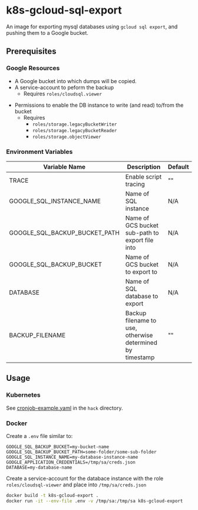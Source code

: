 # k8s-gcloud-sql-export

An image for exporting mysql databases using `gcloud sql export`, and pushing them to a Google bucket.

## Prerequisites

### Google Resources

- A Google bucket into which dumps will be copied.
- A service-account to peform the backup 
    - Requires `roles/cloudsql.viewer`
* Permissions to enable the DB instance to write (and read) to/from the bucket
    - Requires
        - `roles/storage.legacyBucketWriter`
        - `roles/storage.legacyBucketReader`
        - `roles/storage.objectViewer`

### Environment Variables

| Variable Name                 | Description                                               | Default |
|-------------------------------|-----------------------------------------------------------|---------|
| TRACE                         | Enable script tracing                                     | ""      |
| GOOGLE_SQL_INSTANCE_NAME      | Name of SQL instance                                      | N/A     |
| GOOGLE_SQL_BACKUP_BUCKET_PATH | Name of GCS bucket sub-path to export file into           | N/A     |
| GOOGLE_SQL_BACKUP_BUCKET      | Name of GCS bucket to export to                           | N/A     |
| DATABASE                      | Name of SQL database to export                            | N/A     |
| BACKUP_FILENAME               | Backup filename to use, otherwise determined by timestamp | ""      |

## Usage

### Kubernetes

See [cronjob-example.yaml](./hack/cronjob-example.yaml) in the `hack` directory.

### Docker

Create a `.env` file similar to:

```
GOOGLE_SQL_BACKUP_BUCKET=my-bucket-name
GOOGLE_SQL_BACKUP_BUCKET_PATH=some-folder/some-sub-folder
GOOGLE_SQL_INSTANCE_NAME=my-database-instance-name
GOOGLE_APPLICATION_CREDENTIALS=/tmp/sa/creds.json
DATABASE=my-database-name
```

Create a service-account for the databace instance with the role `roles/cloudsql-viewer` and place
into `/tmp/sa/creds.json`

```sh
docker build -t k8s-gcloud-export .
docker run -it --env-file .env -v /tmp/sa:/tmp/sa k8s-gcloud-export 
```
